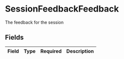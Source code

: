 # SessionFeedbackFeedback

The feedback for the session


## Fields

| Field       | Type        | Required    | Description |
| ----------- | ----------- | ----------- | ----------- |
